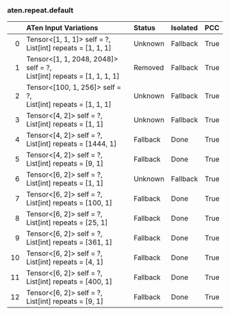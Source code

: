 ### aten.repeat.default
|    | ATen Input Variations                                                    | Status   | Isolated   | PCC   |
|---:|:-------------------------------------------------------------------------|:---------|:-----------|:------|
|  0 | Tensor<[1, 1, 1]> self = ?,<br>List[int] repeats = [1, 1, 1]             | Unknown  | Fallback   | True  |
|  1 | Tensor<[1, 1, 2048, 2048]> self = ?,<br>List[int] repeats = [1, 1, 1, 1] | Removed  | Fallback   | True  |
|  2 | Tensor<[100, 1, 256]> self = ?,<br>List[int] repeats = [1, 1, 1]         | Unknown  | Fallback   | True  |
|  3 | Tensor<[4, 2]> self = ?,<br>List[int] repeats = [1, 1]                   | Unknown  | Fallback   | True  |
|  4 | Tensor<[4, 2]> self = ?,<br>List[int] repeats = [1444, 1]                | Fallback | Done       | True  |
|  5 | Tensor<[4, 2]> self = ?,<br>List[int] repeats = [9, 1]                   | Fallback | Done       | True  |
|  6 | Tensor<[6, 2]> self = ?,<br>List[int] repeats = [1, 1]                   | Unknown  | Fallback   | True  |
|  7 | Tensor<[6, 2]> self = ?,<br>List[int] repeats = [100, 1]                 | Fallback | Done       | True  |
|  8 | Tensor<[6, 2]> self = ?,<br>List[int] repeats = [25, 1]                  | Fallback | Done       | True  |
|  9 | Tensor<[6, 2]> self = ?,<br>List[int] repeats = [361, 1]                 | Fallback | Done       | True  |
| 10 | Tensor<[6, 2]> self = ?,<br>List[int] repeats = [4, 1]                   | Fallback | Done       | True  |
| 11 | Tensor<[6, 2]> self = ?,<br>List[int] repeats = [400, 1]                 | Fallback | Done       | True  |
| 12 | Tensor<[6, 2]> self = ?,<br>List[int] repeats = [9, 1]                   | Fallback | Done       | True  |

